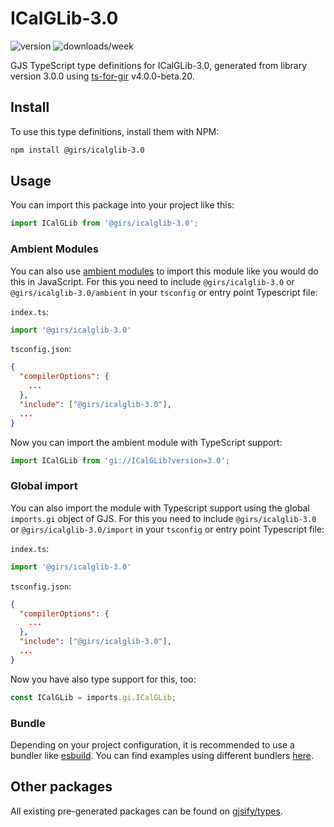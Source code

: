 
# ICalGLib-3.0

![version](https://img.shields.io/npm/v/@girs/icalglib-3.0)
![downloads/week](https://img.shields.io/npm/dw/@girs/icalglib-3.0)


GJS TypeScript type definitions for ICalGLib-3.0, generated from library version 3.0.0 using [ts-for-gir](https://github.com/gjsify/ts-for-gir) v4.0.0-beta.20.


## Install

To use this type definitions, install them with NPM:
```bash
npm install @girs/icalglib-3.0
```

## Usage

You can import this package into your project like this:
```ts
import ICalGLib from '@girs/icalglib-3.0';
```

### Ambient Modules

You can also use [ambient modules](https://github.com/gjsify/ts-for-gir/tree/main/packages/cli#ambient-modules) to import this module like you would do this in JavaScript.
For this you need to include `@girs/icalglib-3.0` or `@girs/icalglib-3.0/ambient` in your `tsconfig` or entry point Typescript file:

`index.ts`:
```ts
import '@girs/icalglib-3.0'
```

`tsconfig.json`:
```json
{
  "compilerOptions": {
    ...
  },
  "include": ["@girs/icalglib-3.0"],
  ...
}
```

Now you can import the ambient module with TypeScript support: 

```ts
import ICalGLib from 'gi://ICalGLib?version=3.0';
```

### Global import

You can also import the module with Typescript support using the global `imports.gi` object of GJS.
For this you need to include `@girs/icalglib-3.0` or `@girs/icalglib-3.0/import` in your `tsconfig` or entry point Typescript file:

`index.ts`:
```ts
import '@girs/icalglib-3.0'
```

`tsconfig.json`:
```json
{
  "compilerOptions": {
    ...
  },
  "include": ["@girs/icalglib-3.0"],
  ...
}
```

Now you have also type support for this, too:

```ts
const ICalGLib = imports.gi.ICalGLib;
```

### Bundle

Depending on your project configuration, it is recommended to use a bundler like [esbuild](https://esbuild.github.io/). You can find examples using different bundlers [here](https://github.com/gjsify/ts-for-gir/tree/main/examples).

## Other packages

All existing pre-generated packages can be found on [gjsify/types](https://github.com/gjsify/types).

